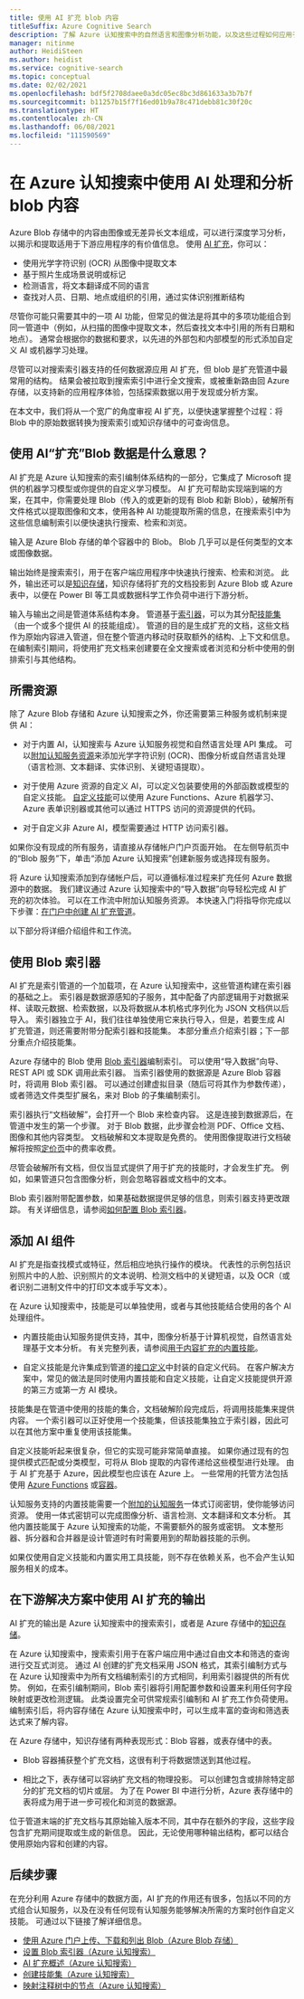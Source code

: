 ```yaml
---
title: 使用 AI 扩充 blob 内容
titleSuffix: Azure Cognitive Search
description: 了解 Azure 认知搜索中的自然语言和图像分析功能，以及这些过程如何应用于存储在 Azure Blob 中的内容。
manager: nitinme
author: HeidiSteen
ms.author: heidist
ms.service: cognitive-search
ms.topic: conceptual
ms.date: 02/02/2021
ms.openlocfilehash: bdf5f2708daee0a3dc05ec8bc3d861633a3b7b7f
ms.sourcegitcommit: b11257b15f7f16ed01b9a78c471debb81c30f20c
ms.translationtype: HT
ms.contentlocale: zh-CN
ms.lasthandoff: 06/08/2021
ms.locfileid: "111590569"
---
```

# <a name="use-ai-to-process-and-analyze-blob-content-in-azure-cognitive-search"></a>在 Azure 认知搜索中使用 AI 处理和分析 blob 内容

Azure Blob 存储中的内容由图像或无差异长文本组成，可以进行深度学习分析，以揭示和提取适用于下游应用程序的有价值信息。 使用 [AI 扩充](cognitive-search-concept-intro.md)，你可以：

+ 使用光学字符识别 (OCR) 从图像中提取文本
+ 基于照片生成场景说明或标记
+ 检测语言，将文本翻译成不同的语言
+ 查找对人员、日期、地点或组织的引用，通过实体识别推断结构

尽管你可能只需要其中的一项 AI 功能，但常见的做法是将其中的多项功能组合到同一管道中（例如，从扫描的图像中提取文本，然后查找文本中引用的所有日期和地点）。 通常会根据你的数据和要求，以先进的外部包和内部模型的形式添加自定义 AI 或机器学习处理。

尽管可以对搜索索引器支持的任何数据源应用 AI 扩充，但 blob 是扩充管道中最常用的结构。 结果会被拉取到搜索索引中进行全文搜索，或被重新路由回 Azure 存储，以支持新的应用程序体验，包括探索数据以用于发现或分析方案。 

在本文中，我们将从一个宽广的角度审视 AI 扩充，以便快速掌握整个过程：将 Blob 中的原始数据转换为搜索索引或知识存储中的可查询信息。

## <a name="what-it-means-to-enrich-blob-data-with-ai"></a>使用 AI“扩充”Blob 数据是什么意思？

AI 扩充是 Azure 认知搜索的索引编制体系结构的一部分，它集成了 Microsoft 提供的机器学习模型或你提供的自定义学习模型。 AI 扩充可帮助实现端到端的方案，在其中，你需要处理 Blob（传入的或更新的现有 Blob 和新 Blob），破解所有文件格式以提取图像和文本，使用各种 AI 功能提取所需的信息，在搜索索引中为这些信息编制索引以便快速执行搜索、检索和浏览。 

输入是 Azure Blob 存储的单个容器中的 Blob。 Blob 几乎可以是任何类型的文本或图像数据。 

输出始终是搜索索引，用于在客户端应用程序中快速执行搜索、检索和浏览。 此外，输出还可以是[知识存储](knowledge-store-concept-intro.md)，知识存储将扩充的文档投影到 Azure Blob 或 Azure 表中，以便在 Power BI 等工具或数据科学工作负荷中进行下游分析。

输入与输出之间是管道体系结构本身。 管道基于[索引器](search-indexer-overview.md)，可以为其分配[技能集](cognitive-search-working-with-skillsets.md)（由一个或多个提供 AI 的技能组成）。 管道的目的是生成扩充的文档，这些文档作为原始内容进入管道，但在整个管道内移动时获取额外的结构、上下文和信息。 在编制索引期间，将使用扩充文档来创建要在全文搜索或者浏览和分析中使用的倒排索引与其他结构。

## <a name="required-resources"></a>所需资源

除了 Azure Blob 存储和 Azure 认知搜索之外，你还需要第三种服务或机制来提供 AI：

+ 对于内置 AI，认知搜索与 Azure 认知服务视觉和自然语言处理 API 集成。 可以[附加认知服务资源](cognitive-search-attach-cognitive-services.md)来添加光学字符识别 (OCR)、图像分析或自然语言处理（语言检测、文本翻译、实体识别、关键短语提取）。 

+ 对于使用 Azure 资源的自定义 AI，可以定义包装要使用的外部函数或模型的自定义技能。 [自定义技能](cognitive-search-custom-skill-interface.md)可以使用 Azure Functions、Azure 机器学习、Azure 表单识别器或其他可以通过 HTTPS 访问的资源提供的代码。

+ 对于自定义非 Azure AI，模型需要通过 HTTP 访问索引器。

如果你没有现成的所有服务，请直接从存储帐户门户页面开始。 在左侧导航页中的“Blob 服务”下，单击“添加 Azure 认知搜索”创建新服务或选择现有服务。   

将 Azure 认知搜索添加到存储帐户后，可以遵循标准过程来扩充任何 Azure 数据源中的数据。 我们建议通过 Azure 认知搜索中的“导入数据”向导轻松完成 AI 扩充的初次体验。  可以在工作流中附加认知服务资源。 本快速入门将指导你完成以下步骤：[在门户中创建 AI 扩充管道](cognitive-search-quickstart-blob.md)。 

以下部分将详细介绍组件和工作流。

## <a name="use-a-blob-indexer"></a>使用 Blob 索引器

AI 扩充是索引管道的一个加载项，在 Azure 认知搜索中，这些管道构建在索引器的基础之上。  索引器是数据源感知的子服务，其中配备了内部逻辑用于对数据采样、读取元数据、检索数据，以及将数据从本机格式序列化为 JSON 文档供以后导入。 索引器独立于 AI，我们往往单独使用它来执行导入，但是，若要生成 AI 扩充管道，则还需要附带分配索引器和技能集。 本部分重点介绍索引器；下一部分重点介绍技能集。

Azure 存储中的 Blob 使用 [Blob 索引器](search-howto-indexing-azure-blob-storage.md)编制索引。 可以使用“导入数据”向导、REST API 或 SDK 调用此索引器。 当索引器使用的数据源是 Azure Blob 容器时，将调用 Blob 索引器。 可以通过创建虚拟目录（随后可将其作为参数传递），或者筛选文件类型扩展名，来对 Blob 的子集编制索引。

索引器执行“文档破解”，会打开一个 Blob 来检查内容。 这是连接到数据源后，在管道中发生的第一个步骤。 对于 Blob 数据，此步骤会检测 PDF、Office 文档、图像和其他内容类型。 文档破解和文本提取是免费的。 使用图像提取进行文档破解将按照[定价页](https://azure.microsoft.com/pricing/details/search/)中的费率收费。

尽管会破解所有文档，但仅当显式提供了用于扩充的技能时，才会发生扩充。 例如，如果管道只包含图像分析，则会忽略容器或文档中的文本。

Blob 索引器附带配置参数，如果基础数据提供足够的信息，则索引器支持更改跟踪。 有关详细信息，请参阅[如何配置 Blob 索引器](search-howto-indexing-azure-blob-storage.md)。

## <a name="add-ai-components"></a>添加 AI 组件

AI 扩充是指查找模式或特征，然后相应地执行操作的模块。 代表性的示例包括识别照片中的人脸、识别照片的文本说明、检测文档中的关键短语，以及 OCR（或者识别二进制文件中的打印文本或手写文本）。

在 Azure 认知搜索中，技能是可以单独使用，或者与其他技能结合使用的各个 AI 处理组件。  

+ 内置技能由认知服务提供支持，其中，图像分析基于计算机视觉，自然语言处理基于文本分析。 有关完整列表，请参阅[用于内容扩充的内置技能](cognitive-search-predefined-skills.md)。

+ 自定义技能是允许集成到管道的[接口定义](cognitive-search-custom-skill-interface.md)中封装的自定义代码。 在客户解决方案中，常见的做法是同时使用内置技能和自定义技能，让自定义技能提供开源的第三方或第一方 AI 模块。

技能集是在管道中使用的技能的集合，文档破解阶段完成后，将调用技能集来提供内容。  一个索引器可以正好使用一个技能集，但该技能集独立于索引器，因此可以在其他方案中重复使用该技能集。

自定义技能听起来很复杂，但它的实现可能非常简单直接。 如果你通过现有的包提供模式匹配或分类模型，可将从 Blob 提取的内容传递给这些模型进行处理。 由于 AI 扩充基于 Azure，因此模型也应该在 Azure 上。 一些常用的托管方法包括使用 [Azure Functions](cognitive-search-create-custom-skill-example.md) 或[容器](https://github.com/Microsoft/SkillsExtractorCognitiveSearch)。

认知服务支持的内置技能需要一个[附加的认知服务](cognitive-search-attach-cognitive-services.md)一体式订阅密钥，使你能够访问资源。 使用一体式密钥可以完成图像分析、语言检测、文本翻译和文本分析。 其他内置技能属于 Azure 认知搜索的功能，不需要额外的服务或密钥。 文本整形器、拆分器和合并器是设计管道时有时需要用到的帮助器技能的示例。

如果仅使用自定义技能和内置实用工具技能，则不存在依赖关系，也不会产生认知服务相关的成本。

## <a name="consume-ai-enriched-output-in-downstream-solutions"></a>在下游解决方案中使用 AI 扩充的输出

AI 扩充的输出是 Azure 认知搜索中的搜索索引，或者是 Azure 存储中的[知识存储](knowledge-store-concept-intro.md)。

在 Azure 认知搜索中，搜索索引用于在客户端应用中通过自由文本和筛选的查询进行交互式浏览。 通过 AI 创建的扩充文档采用 JSON 格式，其索引编制方式与在 Azure 认知搜索中为所有文档编制索引的方式相同，利用索引器提供的所有优势。 例如，在索引编制期间，Blob 索引器将引用配置参数和设置来利用任何字段映射或更改检测逻辑。 此类设置完全可供常规索引编制和 AI 扩充工作负荷使用。 编制索引后，将内容存储在 Azure 认知搜索中时，可以生成丰富的查询和筛选表达式来了解内容。

在 Azure 存储中，知识存储有两种表现形式：Blob 容器，或表存储中的表。 

+ Blob 容器捕获整个扩充文档，这很有利于将数据馈送到其他过程。 

+ 相比之下，表存储可以容纳扩充文档的物理投影。 可以创建包含或排除特定部分的扩充文档的切片或层。 为了在 Power BI 中进行分析，Azure 表存储中的表将成为用于进一步可视化和浏览的数据源。

位于管道末端的扩充文档与其原始输入版本不同，其中存在额外的字段，这些字段包含扩充期间提取或生成的新信息。 因此，无论使用哪种输出结构，都可以结合使用原始内容和创建的内容。

## <a name="next-steps"></a>后续步骤

在充分利用 Azure 存储中的数据方面，AI 扩充的作用还有很多，包括以不同的方式组合认知服务，以及在没有任何现有认知服务能够解决所需的方案时创作自定义技能。 可通过以下链接了解详细信息。

+ [使用 Azure 门户上传、下载和列出 Blob（Azure Blob 存储）](../storage/blobs/storage-quickstart-blobs-portal.md)
+ [设置 Blob 索引器（Azure 认知搜索）](search-howto-indexing-azure-blob-storage.md) 
+ [AI 扩充概述（Azure 认知搜索）](cognitive-search-concept-intro.md) 
+ [创建技能集（Azure 认知搜索）](cognitive-search-defining-skillset.md)
+ [映射注释树中的节点（Azure 认知搜索）](cognitive-search-output-field-mapping.md)
